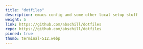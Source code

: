 ```yaml
---
title: "dotfiles"
description: emacs config and some other local setup stuff
weight: 5
link: https://github.com/abschill/dotfiles
repo: https://github.com/abschill/dotfiles
pinned: true
thumb: terminal-512.webp
---
```




